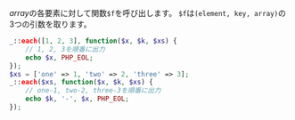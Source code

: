 *array*の各要素に対して関数`$f`を呼び出します。
`$f`は`(element, key, array)`の3つの引数を取ります。

```php
_::each([1, 2, 3], function($x, $k, $xs) {
    // 1, 2, 3を順番に出力
    echo $x, PHP_EOL;
});
$xs = ['one' => 1, 'two' => 2, 'three' => 3];
_::each($xs, function($x, $k, $xs) {
    // one-1, two-2, three-3を順番に出力
    echo $k, '-', $x, PHP_EOL;
});
```
